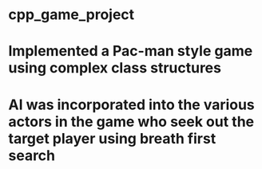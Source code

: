 # cpp_game_project
# Implemented a Pac-man style game using complex class structures
# AI was incorporated into the various actors in the game who seek out the target player using breath first search
